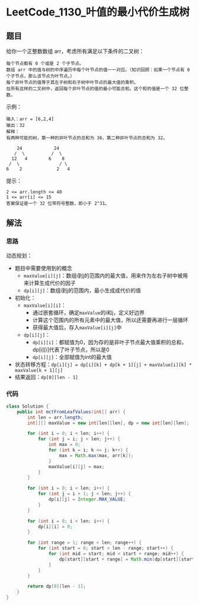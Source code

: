 # LeetCode_1130_叶值的最小代价生成树
## 题目
给你一个正整数数组 arr，考虑所有满足以下条件的二叉树：
```
每个节点都有 0 个或是 2 个子节点。
数组 arr 中的值与树的中序遍历中每个叶节点的值一一对应。（知识回顾：如果一个节点有 0 个子节点，那么该节点为叶节点。）
每个非叶节点的值等于其左子树和右子树中叶节点的最大值的乘积。
在所有这样的二叉树中，返回每个非叶节点的值的最小可能总和。这个和的值是一个 32 位整数。
```
示例：
```
输入：arr = [6,2,4]
输出：32
解释：
有两种可能的树，第一种的非叶节点的总和为 36，第二种非叶节点的总和为 32。

    24            24
   /  \          /  \
  12   4        6    8
 /  \               / \
6    2             2   4
```
提示：
```
2 <= arr.length <= 40
1 <= arr[i] <= 15
答案保证是一个 32 位带符号整数，即小于 2^31。
```
## 解法
### 思路
动态规划：
- 题目中需要使用到的概念
    - `maxValue[i][j]`：数组i到j的范围内的最大值，用来作为左右子树中被用来计算生成代价的因子
    - `dp[i][j]`：数组i到j的范围内，最小生成成代价的值
- 初始化：
    - `maxValue[i][i]`：
        - 通过嵌套循环，确定`maxValue`的i和j，定义好边界
        - 计算这个范围内的所有元素中的最大值，所以还需要再进行一层循环
        - 获得最大值后，存入`maxValue[i][j]`中
    - `dp[i][j]`：
        - `dp[i][i]`：都赋值为0，因为存的是非叶子节点最大值乘积的总和，dp[i][i]代表了叶子节点，所以是0
        - `dp[i][j]`：全部赋值为int的最大值
- 状态转移方程：`dp[i][j] = dp[i][k] + dp[k + 1][j] + maxValue[i][k] * maxValue[k + 1][j]`
- 结果返回：`dp[0][len - 1]`
### 代码
```java
class Solution {
    public int mctFromLeafValues(int[] arr) {
        int len = arr.length;
        int[][] maxValue = new int[len][len], dp = new int[len][len];

        for (int i = 0; i < len; i++) {
            for (int j = i; j < len; j++) {
                int max = 0;
                for (int k = i; k <= j; k++) {
                    max = Math.max(max, arr[k]);
                }
                maxValue[i][j] = max;
            }
        }

        for (int i = 0; i < len; i++) {
            for (int j = i + 1; j < len; j++) {
                dp[i][j] = Integer.MAX_VALUE;
            }
        }

        for (int i = 0; i < len; i++) {
            dp[i][i] = 0;
        }

        for (int range = 1; range < len; range++) {
            for (int start = 0; start < len - range; start++) {
                for (int mid = start; mid < start + range; mid++) {
                    dp[start][start + range] = Math.min(dp[start][start + range], dp[start][mid] + dp[mid + 1][start + range] + maxValue[start][mid] * maxValue[mid + 1][start + range]);
                }
            }
        }

        return dp[0][len - 1];
    }
}
```